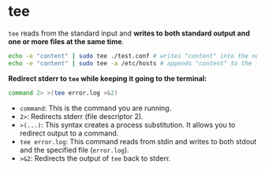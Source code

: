 # tee

`tee` reads from the standard input and **writes to both standard output and one or more files at the same time**.

```sh
echo -e "content" | sudo tee ./test.conf # writes "content" into the new file test.conf
echo -e "content" | sudo tee -a /etc/hosts # appends "content" to the file /etc/hosts
```

**Redirect stderr to `tee` while keeping it going to the terminal:**

```sh
command 2> >(tee error.log >&2)
```

- `command`: This is the command you are running.
- `2>`: Redirects stderr (file descriptor 2).
- `>(...)`: This syntax creates a process substitution. It allows you to redirect output to a command.
- `tee error.log`: This command reads from stdin and writes to both stdout and the specified file (`error.log`).
- `>&2`: Redirects the output of `tee` back to stderr.
